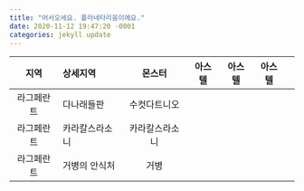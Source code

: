 ```yaml
---
title: "어서오세요. 플라네타리움이에요."
date: 2020-11-12 19:47:20 -0001
categories: jekyll update
---
```




|지역|상세지역|몬스터|아스텔|아스텔|아스텔||
|:---:|:---|:---:|:---:|:---:|:---:|:---:|
|라그페란트|다나래들판|수컷다트니오|
|라그페란트|카라칼스라소니|카라칼스라소니|
|라그페란트|거병의 안식처|거병 |
